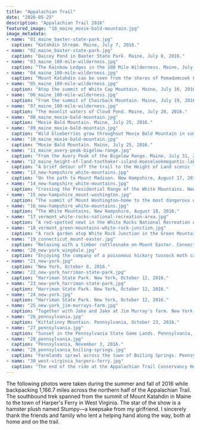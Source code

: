 ```yaml
---
title: "Appalachian Trail"
date: "2020-05-25"
description: "Appalachian Trail 2016"
featured_image: "10_maine_moxie-bald-mountain.jpg"
image_metadata:
- name: "01_maine_baxter-state-park.jpg"
  caption: "Katahdin Stream. Maine, July 7, 2016."
- name: "02_maine_baxter-state-park.jpg"
  caption: "Daicey Pond in Baxter State Park. Maine, July 8, 2016."
- name: "03_maine_100-mile-wilderness.jpg"
  caption: "The Rainbow Ledges in the 100 Mile Wilderness. Maine, July 9, 2016."
- name: "04_maine_100-mile-wilderness.jpg"
  caption: "Mount Katahdin can be seen from the shores of Pemadumcook Lake. Maine, July 13, 2016."
- name: "05_maine_100-mile-wilderness.jpg"
  caption: "Atop the summit of White Cap Mountain. Maine, July 16, 2016."
- name: "06_maine_100-mile-wilderness.jpg"
  caption: "From the summit of Chairback Mountain. Maine, July 19, 2016."
- name: "07_maine_100-mile-wilderness.jpg"
  caption: "The moonlit waters of Cloud Pond. Maine, July 20, 2016."
- name: "08_maine_moxie-bald-mountain.jpg"
  caption: "Moxie Bald Mountain. Maine, July 25, 2016."
- name: "09_maine_moxie-bald-mountain.jpg"
  caption: "Wild blueberries grow throughout Moxie Bald Mountain in summer. Maine, July 25, 2016."
- name: "10_maine_moxie-bald-mountain.jpg"
  caption: "Moxie Bald Mountain. Maine, July 25, 2016."
- name: "11_maine_avery-peak-bigelow-range.jpg"
  caption: "From the Avery Peak of the Bigelow Range. Maine, July 31, 2016."
- name: "12_maine_height-of-land-toothaker-island-mooselookmeguntic-lake.jpg"
  caption: "A brief detour off the trail to the Height of Land scenic lookout. Maine, August 7, 2016."
- name: "13_new-hampshire_white-mountains.jpg"
  caption: "On the path to Mount Madison. New Hampshire, August 17, 2016."
- name: "14_new-hampshire_white-mountains.jpg"
  caption: "Crossing the Presidential Range of the White Mountains. New Hampshire, August 18, 2016."
- name: "15_new-hampshire_mount-washington.jpg"
  caption: "The summit of Mount Washington⁠⁠—home to the most dangerous weather in the United States. New Hampshire, August 18, 2016."
- name: "16_new-hampshire_white-mountains.jpg"
  caption: "The White Mountains. New Hampshire, August 18, 2016."
- name: "17_vermont_white-rocks-national-recreation-area.jpg"
  caption: "A red-spotted newt in the White Rocks National Recreation Area. Vermont, September 6, 2016."
- name: "18_vermont_green-mountains-white-rock-junction.jpg"
  caption: "A rock garden atop White Rock Junction in the Green Mountain National Forest. Vermont, September 7, 2016."
- name: "19_connecticut_mount-easter.jpg"
  caption: "Relaxing with a timber rattlesnake on Mount Easter. Connecticut, September 26, 2016."
- name: "20_new-york_wingdale.jpg"
  caption: "Enjoying the company of a poisonous hickory tussock moth caterpillar. New York, September 29, 2016."
- name: "21_new-york.jpg"
  caption: "New York, October 6, 2016."
- name: "22_new-york_harriman-state-park.jpg"
  caption: "Harriman State Park. New York, October 12, 2016."
- name: "23_new-york_harriman-state-park.jpg"
  caption: "Harriman State Park. New York, October 12, 2016."
- name: "24_new-york.jpg"
  caption: "Harriman State Park. New York, October 12, 2016."
- name: "25_new-york_jim-murrays-farm.jpg"
  caption: "Together with Jake and Jake at Jim Murray's farm. New York, October 18, 2016."
- name: "26_pennsylvania.jpg"
  caption: "Kittatinny Mountain. Pennsylvania, October 23, 2016."
- name: "27_pennsylvania.jpg"
  caption: "Sunset in the Pennsylvania State Game Lands. Pennsylvania, October 29, 2016."
- name: "28_pennsylvania.jpg"
  caption: "Pennsylvania, November 3, 2016."
- name: "29_pennsylvania_boiling-springs.jpg"
  caption: "Farmlands sprawl across the town of Boiling Springs. Pennsylvania, November 4, 2016."
- name: "30_west-virginia_harpers-ferry.jpg"
  caption: "The end of the ride at the Appalachian Trail Conservancy Headquarters in Harper's Ferry. West Virginia, November 11, 2016."
---
```


The following photos were taken during the summer and fall of 2016 while backpacking 1,166.7 miles across the northern half of the Appalachian Trail⁠. The southbound trek spanned from the summit of Mount Katahdin in Maine to the town of Harper's Ferry in West Virginia. The star of the show is a hamster plush named Stumpy—a keepsake from my girlfriend. I sincerely thank the friends and family who lent a helping hand along the way, both at home and on the trail.
